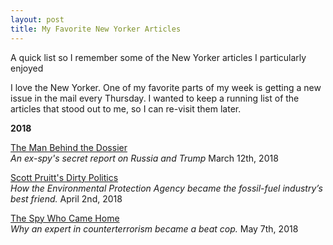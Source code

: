 ```yaml
---
layout: post
title: My Favorite New Yorker Articles
---
```


A quick list so I remember some of the New Yorker articles I particularly enjoyed

I love the New Yorker.  One of my favorite parts of my week is getting a new issue in the mail every Thursday.  I wanted to keep a running list of the articles that stood out to me, so I can re-visit them later.

**2018**

[The Man Behind the Dossier](https://www.newyorker.com/magazine/2018/03/12/christopher-steele-the-man-behind-the-trump-dossier) <br>
_An ex-spy's secret report on Russia and Trump_ March 12th, 2018

[Scott Pruitt's Dirty Politics](https://www.newyorker.com/magazine/2018/04/02/scott-pruitts-dirty-politics) <br>
_How the Environmental Protection Agency became the fossil-fuel industry’s best friend._ April 2nd, 2018

[The Spy Who Came Home](https://www.newyorker.com/magazine/2018/05/07/the-spy-who-came-home) <br>
_Why an expert in counterterrorism became a beat cop._ May 7th, 2018
